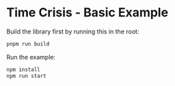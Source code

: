 # Time Crisis - Basic Example

Build the library first by running this in the root:

```bash
pnpm run build
```

Run the example:

```bash
npm install
npm run start
```
